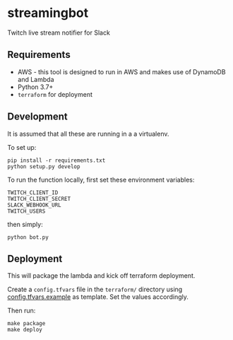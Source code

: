 # streamingbot

Twitch live stream notifier for Slack


## Requirements

* AWS - this tool is designed to run in AWS and makes use of DynamoDB and Lambda
* Python 3.7+
* `terraform` for deployment


## Development

It is assumed that all these are running in a a virtualenv.

To set up:

```
pip install -r requirements.txt
python setup.py develop
```

To run the function locally, first set these environment variables:

```
TWITCH_CLIENT_ID
TWITCH_CLIENT_SECRET
SLACK_WEBHOOK_URL
TWITCH_USERS
```

then simply:

```
python bot.py
```


## Deployment

This will package the lambda and kick off terraform deployment.

Create a `config.tfvars` file in the `terraform/` directory using [config.tfvars.example](./terraform/config.tfvars.example) as template. Set the values accordingly.

Then run:

```
make package
make deploy
```
